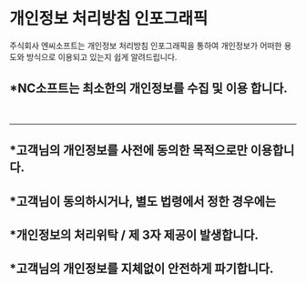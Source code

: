 # **개인정보 처리방침 인포그래픽**
주식회사 엔씨소프트는 개인정보 처리방침 인포그래픽을 통하여 개인정보가 어떠한 용도와 방식으로 이용되고 있는지 쉽게 알려드립니다.


## *NC소프트는 최소한의 개인정보를 수집 및 이용 합니다.
<br>


---


## *고객님의 개인정보를 사전에 동의한 목적으로만 이용합니다.


## *고객님이 동의하시거나, 별도 법령에서 정한 경우에는
## *개인정보의 처리위탁 / 제 3자 제공이 발생합니다.


## *고객님의 개인정보를 지체없이 안전하게 파기합니다.


